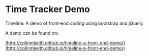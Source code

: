 Time Tracker Demo
=================

Timeline: A demo of front-end coding using bootstrap and jQuery.

A demo can be found on:

[http://colinmkeith.github.io/timeline-a-front-end-demo/](http://colinmkeith.github.io/timeline-a-front-end-demo/)
